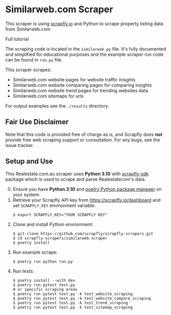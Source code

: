 # Similarweb.com Scraper

This scraper is using [scrapfly.io](https://scrapfly.io/) and Python to scrape property listing data from Similarweb.com 

Full tutorial  

The scraping code is located in the `similarweb.py` file. It's fully documented and simplified for educational purposes and the example scraper run code can be found in `run.py` file.

This scraper scrapes:
- Similarweb.com website pages for website traffic inisghts
- Similarweb.com website comparing pages for comparing insights
- Similarweb.com website trend pages for trending websites data
- Similarweb.com sitemaps for urls

For output examples see the `./results` directory.

## Fair Use Disclaimer

Note that this code is provided free of charge as is, and Scrapfly does __not__ provide free web scraping support or consultation. For any bugs, see the issue tracker.

## Setup and Use

This Realestate.com.au scraper uses __Python 3.10__ with [scrapfly-sdk](https://pypi.org/project/scrapfly-sdk/) package which is used to scrape and parse Realestatecom's data.

0. Ensure you have __Python 3.10__ and [poetry Python package manager](https://python-poetry.org/docs/#installation) on your system.
1. Retrieve your Scrapfly API key from <https://scrapfly.io/dashboard> and set `SCRAPFLY_KEY` environment variable:
    ```shell
    $ export SCRAPFLY_KEY="YOUR SCRAPFLY KEY"
    ```
2. Clone and install Python environment:
    ```shell
    $ git clone https://github.com/scrapfly/scrapfly-scrapers.git
    $ cd scrapfly-scrapers/similarweb-scraper
    $ poetry install
    ```
3. Run example scrape:
    ```shell
    $ poetry run python run.py
    ```
4. Run tests:
    ```shell
    $ poetry install --with dev
    $ poetry run pytest test.py
    # or specific scraping areas
    $ poetry run pytest test.py -k test_website_scraping
    $ poetry run pytest test.py -k test_website_compare_scraping
    $ poetry run pytest test.py -k test_trend_scraping
    $ poetry run pytest test.py -k test_sitemap_scraping
    ```